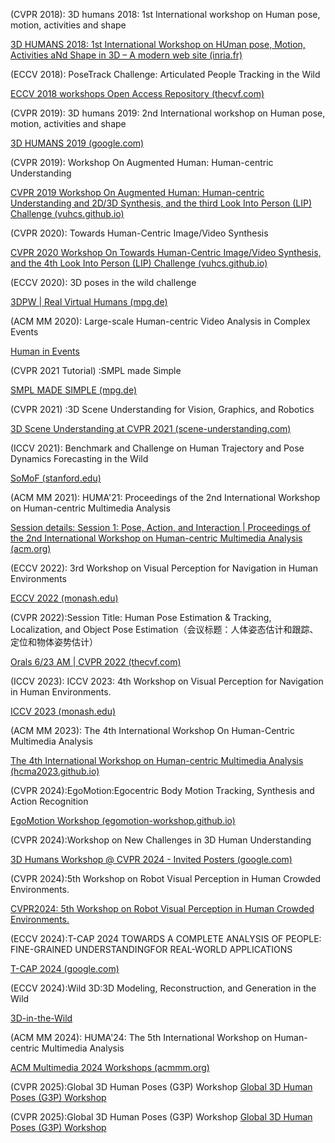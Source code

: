 ﻿(CVPR 2018): 3D humans 2018: 1st International workshop on Human pose, motion, activities and shape

[3D HUMANS 2018: 1st International Workshop on HUman pose, Motion, Activities aNd Shape in 3D – A modern web site (inria.fr)](https://project.inria.fr/humans2018/)

(ECCV 2018): PoseTrack Challenge: Articulated People Tracking in the Wild

[ECCV 2018 workshops Open Access Repository (thecvf.com)](https://openaccess.thecvf.com/ECCV2018_workshops/ECCV2018_W9)

(CVPR 2019): 3D humans 2019: 2nd International workshop on Human pose, motion, activities and shape

[3D HUMANS 2019 (google.com)](https://sites.google.com/view/humans3d/)

(CVPR 2019): Workshop On Augmented Human: Human-centric Understanding

[CVPR 2019 Workshop On Augmented Human: Human-centric Understanding and 2D/3D Synthesis, and the third Look Into Person (LIP) Challenge (vuhcs.github.io)](https://vuhcs.github.io/vuhcs-2019/index.html)

(CVPR 2020): Towards Human-Centric Image/Video Synthesis

[CVPR 2020 Workshop On Towards Human-Centric Image/Video Synthesis, and the 4th Look Into Person (LIP) Challenge (vuhcs.github.io)](https://vuhcs.github.io/)

(ECCV 2020): 3D poses in the wild challenge

[3DPW | Real Virtual Humans (mpg.de)](https://virtualhumans.mpi-inf.mpg.de/3DPW_Challenge/)

(ACM MM 2020): Large-scale Human-centric Video Analysis in Complex Events

[Human in Events](http://humaninevents.org/ACM_welcome.html)

(CVPR 2021 Tutorial) :SMPL made Simple

[SMPL MADE SIMPLE (mpg.de)](https://smpl-made-simple.is.tue.mpg.de/)

(CVPR 2021) :3D Scene Understanding for Vision, Graphics, and Robotics

[3D Scene Understanding at CVPR 2021 (scene-understanding.com)](https://scene-understanding.com/2021/talks.html)

(ICCV 2021): Benchmark and Challenge on Human Trajectory and Pose Dynamics Forecasting in the Wild

[SoMoF (stanford.edu)](https://somof.stanford.edu/workshops/iccv21)

(ACM MM 2021): HUMA'21: Proceedings of the 2nd International Workshop on Human-centric Multimedia Analysis

[Session details: Session 1: Pose, Action, and Interaction | Proceedings of the 2nd International Workshop on Human-centric Multimedia Analysis (acm.org)](https://dl.acm.org/doi/10.1145/3502611)

(ECCV 2022): 3rd Workshop on Visual Perception for Navigation in Human Environments

[ECCV 2022 (monash.edu)](https://jrdb.erc.monash.edu/workshops/eccv2022)

(CVPR 2022):Session Title: Human Pose Estimation & Tracking, Localization, and Object Pose Estimation（会议标题：人体姿态估计和跟踪、定位和物体姿势估计）

[Orals 6/23 AM | CVPR 2022 (thecvf.com)](https://cvpr2022.thecvf.com/orals-623-am)

(ICCV 2023): ICCV 2023: 4th Workshop on Visual Perception for Navigation in Human Environments.

[ICCV 2023 (monash.edu)](https://jrdb.erc.monash.edu/workshops/iccv2023)

(ACM MM 2023): The 4th International Workshop On Human-Centric Multimedia Analysis

[The 4th International Workshop on Human-centric Multimedia Analysis (hcma2023.github.io)](https://hcma2023.github.io/#page-top)

(CVPR 2024):EgoMotion:Egocentric Body Motion Tracking, Synthesis and Action Recognition

[EgoMotion Workshop (egomotion-workshop.github.io)](https://egomotion-workshop.github.io/)

(CVPR 2024):Workshop on New Challenges in 3D Human Understanding

[3D Humans Workshop @ CVPR 2024 - Invited Posters (google.com)](https://sites.google.com/view/3d-humans-cvpr2024/invited-posters)

(CVPR 2024):5th Workshop on Robot Visual Perception in Human Crowded Environments.

[CVPR2024: 5th Workshop on Robot Visual Perception in Human Crowded Environments.](https://jrdb.erc.monash.edu/workshops/cvpr2024)

(ECCV 2024):T-CAP 2024 TOWARDS A COMPLETE ANALYSIS OF PEOPLE: FINE-GRAINED UNDERSTANDINGFOR REAL-WORLD APPLICATIONS

[T-CAP 2024 (google.com)](https://sites.google.com/view/t-cap-2024/home)

(ECCV 2024):Wild 3D:3D Modeling, Reconstruction, and Generation in the Wild

[3D-in-the-Wild](https://3d-in-the-wild.github.io/)

(ACM MM 2024): HUMA'24: The 5th International Workshop on Human-centric Multimedia Analysis

[ACM Multimedia 2024 Workshops (acmmm.org)](https://2024.acmmm.org/workshop-papers)

(CVPR 2025):Global 3D Human Poses (G3P) Workshop
[Global 3D Human Poses (G3P) Workshop](https://g3p-workshop.github.io/)

(CVPR 2025):Global 3D Human Poses (G3P) Workshop
[Global 3D Human Poses (G3P) Workshop](https://g3p-workshop.github.io/)

